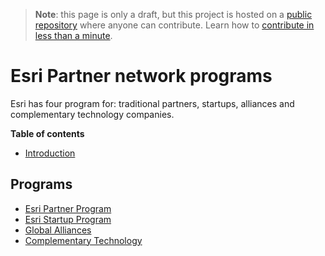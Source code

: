 > **Note**: this page is only a draft, but this project is hosted on a [public repository](https://github.com/hhkaos/awesome-arcgis) where anyone can contribute. Learn how to [contribute in less than a minute](https://github.com/hhkaos/awesome-arcgis/blob/master/CONTRIBUTING.md#contributions).

# Esri Partner network programs

Esri has four program for: traditional partners, startups, alliances and complementary  technology companies.

<!-- START doctoc generated TOC please keep comment here to allow auto update -->
<!-- DON'T EDIT THIS SECTION, INSTEAD RE-RUN doctoc TO UPDATE -->
**Table of contents**

- [Introduction](#introduction)

<!-- END doctoc generated TOC please keep comment here to allow auto update -->

## Programs

* [Esri Partner Program](./partner-program/README.md)
* [Esri Startup Program](./startup-program/README.md)
* [Global Alliances](https://www.esri.com/en-us/about/esri-partner-network/our-partners/global-alliances)
* [Complementary Technology](https://www.esri.com/en-us/about/esri-partner-network/our-partners/complementary-technology)

